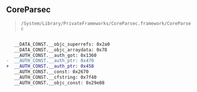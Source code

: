 ## CoreParsec

> `/System/Library/PrivateFrameworks/CoreParsec.framework/CoreParsec`

```diff

   __DATA_CONST.__objc_superrefs: 0x2a0
   __DATA_CONST.__objc_arraydata: 0x78
   __AUTH_CONST.__auth_got: 0x1360
-  __AUTH_CONST.__auth_ptr: 0x470
+  __AUTH_CONST.__auth_ptr: 0x458
   __AUTH_CONST.__const: 0x2670
   __AUTH_CONST.__cfstring: 0x7f40
   __AUTH_CONST.__objc_const: 0x29e08

```
